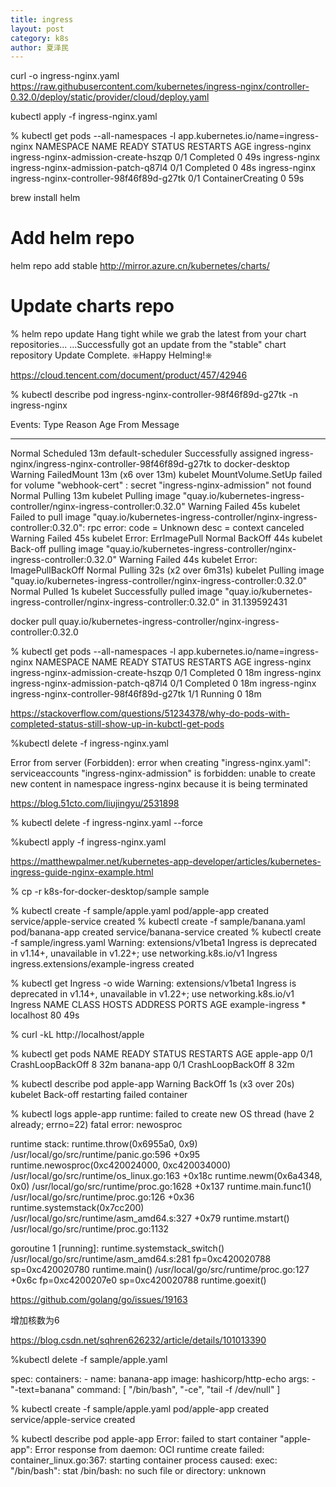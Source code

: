 ```yaml
---
title: ingress
layout: post
category: k8s
author: 夏泽民
---
```

curl -o ingress-nginx.yaml https://raw.githubusercontent.com/kubernetes/ingress-nginx/controller-0.32.0/deploy/static/provider/cloud/deploy.yaml

kubectl apply -f ingress-nginx.yaml


 % kubectl get pods --all-namespaces -l app.kubernetes.io/name=ingress-nginx
NAMESPACE       NAME                                       READY   STATUS              RESTARTS   AGE
ingress-nginx   ingress-nginx-admission-create-hszqp       0/1     Completed           0          49s
ingress-nginx   ingress-nginx-admission-patch-q87l4        0/1     Completed           0          48s
ingress-nginx   ingress-nginx-controller-98f46f89d-g27tk   0/1     ContainerCreating   0          59s
<!-- more -->

brew install helm

# Add helm repo
helm repo add stable http://mirror.azure.cn/kubernetes/charts/

# Update charts repo
 % helm repo update
Hang tight while we grab the latest from your chart repositories...
...Successfully got an update from the "stable" chart repository
Update Complete. ⎈Happy Helming!⎈


https://cloud.tencent.com/document/product/457/42946

% kubectl describe pod ingress-nginx-controller-98f46f89d-g27tk -n ingress-nginx

Events:
  Type     Reason       Age                  From               Message
  ----     ------       ----                 ----               -------
  Normal   Scheduled    13m                  default-scheduler  Successfully assigned ingress-nginx/ingress-nginx-controller-98f46f89d-g27tk to docker-desktop
  Warning  FailedMount  13m (x6 over 13m)    kubelet            MountVolume.SetUp failed for volume "webhook-cert" : secret "ingress-nginx-admission" not found
  Normal   Pulling      13m                  kubelet            Pulling image "quay.io/kubernetes-ingress-controller/nginx-ingress-controller:0.32.0"
  Warning  Failed       45s                  kubelet            Failed to pull image "quay.io/kubernetes-ingress-controller/nginx-ingress-controller:0.32.0": rpc error: code = Unknown desc = context canceled
  Warning  Failed       45s                  kubelet            Error: ErrImagePull
  Normal   BackOff      44s                  kubelet            Back-off pulling image "quay.io/kubernetes-ingress-controller/nginx-ingress-controller:0.32.0"
  Warning  Failed       44s                  kubelet            Error: ImagePullBackOff
  Normal   Pulling      32s (x2 over 6m31s)  kubelet            Pulling image "quay.io/kubernetes-ingress-controller/nginx-ingress-controller:0.32.0"
  Normal   Pulled       1s                   kubelet            Successfully pulled image "quay.io/kubernetes-ingress-controller/nginx-ingress-controller:0.32.0" in 31.139592431


  docker pull quay.io/kubernetes-ingress-controller/nginx-ingress-controller:0.32.0


% kubectl get pods --all-namespaces -l app.kubernetes.io/name=ingress-nginx
NAMESPACE       NAME                                       READY   STATUS      RESTARTS   AGE
ingress-nginx   ingress-nginx-admission-create-hszqp       0/1     Completed   0          18m
ingress-nginx   ingress-nginx-admission-patch-q87l4        0/1     Completed   0          18m
ingress-nginx   ingress-nginx-controller-98f46f89d-g27tk   1/1     Running     0          18m

https://stackoverflow.com/questions/51234378/why-do-pods-with-completed-status-still-show-up-in-kubctl-get-pods


%kubectl delete -f ingress-nginx.yaml

Error from server (Forbidden): error when creating "ingress-nginx.yaml": serviceaccounts "ingress-nginx-admission" is forbidden: unable to create new content in namespace ingress-nginx because it is being terminated

https://blog.51cto.com/liujingyu/2531898

%  kubectl delete -f ingress-nginx.yaml --force

%kubectl apply -f ingress-nginx.yaml


https://matthewpalmer.net/kubernetes-app-developer/articles/kubernetes-ingress-guide-nginx-example.html

 % cp -r k8s-for-docker-desktop/sample sample

% kubectl create -f sample/apple.yaml
pod/apple-app created
service/apple-service created
% kubectl create -f sample/banana.yaml
pod/banana-app created
service/banana-service created
% kubectl create -f sample/ingress.yaml
Warning: extensions/v1beta1 Ingress is deprecated in v1.14+, unavailable in v1.22+; use networking.k8s.io/v1 Ingress
ingress.extensions/example-ingress created

% kubectl get Ingress -o wide
Warning: extensions/v1beta1 Ingress is deprecated in v1.14+, unavailable in v1.22+; use networking.k8s.io/v1 Ingress
NAME              CLASS    HOSTS   ADDRESS     PORTS   AGE
example-ingress   <none>   *       localhost   80      49s

 % curl -kL http://localhost/apple
<html>
<head><title>503 Service Temporarily Unavailable</title></head>
<body>

% kubectl get pods
NAME         READY   STATUS             RESTARTS   AGE
apple-app    0/1     CrashLoopBackOff   8          32m
banana-app   0/1     CrashLoopBackOff   8          32m

% kubectl describe pod apple-app
  Warning  BackOff    1s (x3 over 20s)  kubelet            Back-off restarting failed container

% kubectl logs apple-app
runtime: failed to create new OS thread (have 2 already; errno=22)
fatal error: newosproc

runtime stack:
runtime.throw(0x6955a0, 0x9)
	/usr/local/go/src/runtime/panic.go:596 +0x95
runtime.newosproc(0xc420024000, 0xc420034000)
	/usr/local/go/src/runtime/os_linux.go:163 +0x18c
runtime.newm(0x6a4348, 0x0)
	/usr/local/go/src/runtime/proc.go:1628 +0x137
runtime.main.func1()
	/usr/local/go/src/runtime/proc.go:126 +0x36
runtime.systemstack(0x7cc200)
	/usr/local/go/src/runtime/asm_amd64.s:327 +0x79
runtime.mstart()
	/usr/local/go/src/runtime/proc.go:1132

goroutine 1 [running]:
runtime.systemstack_switch()
	/usr/local/go/src/runtime/asm_amd64.s:281 fp=0xc420020788 sp=0xc420020780
runtime.main()
	/usr/local/go/src/runtime/proc.go:127 +0x6c fp=0xc4200207e0 sp=0xc420020788
runtime.goexit()

https://github.com/golang/go/issues/19163

增加核数为6

https://blog.csdn.net/sqhren626232/article/details/101013390

%kubectl delete -f  sample/apple.yaml

spec:
  containers:
    - name: banana-app
      image: hashicorp/http-echo
      args:
        - "-text=banana"
      command: [ "/bin/bash", "-ce", "tail -f /dev/null" ]

% kubectl create -f sample/apple.yaml
pod/apple-app created
service/apple-service created



% kubectl describe pod apple-app
 Error: failed to start container "apple-app": Error response from daemon: OCI runtime create failed: container_linux.go:367: starting container process caused: exec: "/bin/bash": stat /bin/bash: no such file or directory: unknown